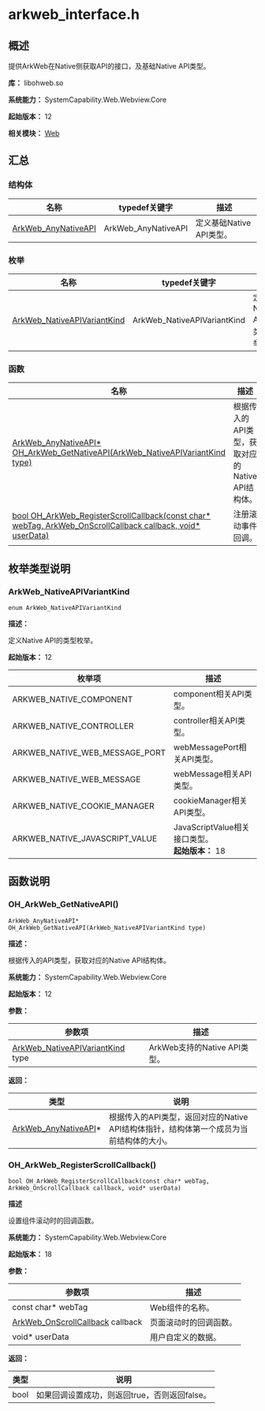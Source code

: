 # arkweb_interface.h
<!--Kit: ArkWeb-->
<!--Subsystem: Web-->
<!--Owner: @aohui; @zourongchun-->
<!--SE: @yaomingliu; @zhufenghao-->
<!--TSE: @ghiker-->

## 概述

提供ArkWeb在Native侧获取API的接口，及基础Native API类型。

**库：** libohweb.so

**系统能力：** SystemCapability.Web.Webview.Core

**起始版本：** 12

**相关模块：** [Web](capi-web.md)

## 汇总

### 结构体

| 名称 | typedef关键字 | 描述 |
| -- | -- | -- |
| [ArkWeb_AnyNativeAPI](capi-web-arkweb-anynativeapi.md) | ArkWeb_AnyNativeAPI | 定义基础Native API类型。 |

### 枚举

| 名称 | typedef关键字 | 描述 |
| -- | -- | -- |
| [ArkWeb_NativeAPIVariantKind](#arkweb_nativeapivariantkind) | ArkWeb_NativeAPIVariantKind | 定义Native API的类型枚举。 |

### 函数

| 名称 | 描述 |
| -- | -- |
| [ArkWeb_AnyNativeAPI* OH_ArkWeb_GetNativeAPI(ArkWeb_NativeAPIVariantKind type)](#oh_arkweb_getnativeapi) | 根据传入的API类型，获取对应的Native API结构体。 |
| [bool OH_ArkWeb_RegisterScrollCallback(const char* webTag, ArkWeb_OnScrollCallback callback, void* userData)](#oh_arkweb_registerscrollcallback) | 注册滚动事件回调。 |

## 枚举类型说明

### ArkWeb_NativeAPIVariantKind

```
enum ArkWeb_NativeAPIVariantKind
```

**描述：**

定义Native API的类型枚举。

**起始版本：** 12

| 枚举项 | 描述 |
| -- | -- |
| ARKWEB_NATIVE_COMPONENT | component相关API类型。 |
| ARKWEB_NATIVE_CONTROLLER | controller相关API类型。 |
| ARKWEB_NATIVE_WEB_MESSAGE_PORT | webMessagePort相关API类型。 |
| ARKWEB_NATIVE_WEB_MESSAGE | webMessage相关API类型。 |
| ARKWEB_NATIVE_COOKIE_MANAGER | cookieManager相关API类型。 |
| ARKWEB_NATIVE_JAVASCRIPT_VALUE | JavaScriptValue相关接口类型。<br>**起始版本：** 18 |


## 函数说明

### OH_ArkWeb_GetNativeAPI()

```
ArkWeb_AnyNativeAPI* OH_ArkWeb_GetNativeAPI(ArkWeb_NativeAPIVariantKind type)
```

**描述：**

根据传入的API类型，获取对应的Native API结构体。

**系统能力：** SystemCapability.Web.Webview.Core

**起始版本：** 12

**参数：**

| 参数项 | 描述 |
| -- | -- |
| [ArkWeb_NativeAPIVariantKind](#arkweb_nativeapivariantkind) type | ArkWeb支持的Native API类型。 |

**返回：**

| 类型                                           | 说明 |
|----------------------------------------------| -- |
| [ArkWeb_AnyNativeAPI](capi-web-arkweb-anynativeapi.md)* | 根据传入的API类型，返回对应的Native API结构体指针，结构体第一个成员为当前结构体的大小。 |

### OH_ArkWeb_RegisterScrollCallback()

```
bool OH_ArkWeb_RegisterScrollCallback(const char* webTag, ArkWeb_OnScrollCallback callback, void* userData)
```

**描述**

设置组件滚动时的回调函数。

**系统能力：** SystemCapability.Web.Webview.Core

**起始版本：** 18


**参数：**

| 参数项 | 描述 |
| -- | -- |
| const char* webTag | Web组件的名称。 |
| [ArkWeb_OnScrollCallback](capi-arkweb-type-h.md#arkweb_onscrollcallback) callback | 页面滚动时的回调函数。 |
| void* userData | 用户自定义的数据。 |

**返回：**

| 类型 | 说明 |
| -- | -- |
| bool | 如果回调设置成功，则返回true，否则返回false。 |


